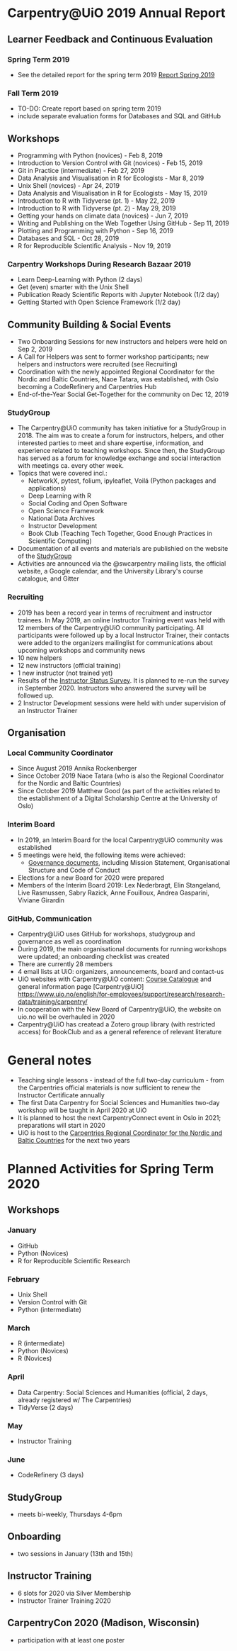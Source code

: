 # Carpentry@UiO 2019 Annual Report

## Learner Feedback and Continuous Evaluation
### Spring Term 2019

- See the detailed report for the spring term 2019 [Report Spring 2019](https://github.com/uio-carpentry/organisational/blob/master/reporting/summary_feedback_carpentries_spring_2019.md)

### Fall Term 2019

- TO-DO: Create report based on spring term 2019
- include separate evaluation forms for Databases and SQL and GitHub

## Workshops

- Programming with Python (novices) - Feb 8, 2019
- Introduction to Version Control with Git (novices) - Feb 15, 2019
- Git in Practice (intermediate) - Feb 27, 2019
- Data Analysis and Visualisation in R for Ecologists - Mar 8, 2019
- Unix Shell (novices) - Apr 24, 2019
- Data Analysis and Visualisation in R for Ecologists - May 15, 2019
- Introduction to R with Tidyverse (pt. 1) - May 22, 2019
- Introduction to R with Tidyverse (pt. 2) - May 29, 2019
- Getting your hands on climate data (novices) - Jun 7, 2019
- Writing and Publishing on the Web Together Using GitHub - Sep 11, 2019
- Plotting and Programming with Python - Sep 16, 2019
- Databases and SQL - Oct 28, 2019
- R for Reproducible Scientific Analysis - Nov 19, 2019

### Carpentry Workshops During Research Bazaar 2019

- Learn Deep-Learning with Python (2 days)
- Get (even) smarter with the Unix Shell
- Publication Ready Scientific Reports with Jupyter Notebook (1/2 day)
- Getting Started with Open Science Framework (1/2 day)

## Community Building & Social Events

- Two Onboarding Sessions for new instructors and helpers were held on Sep 2, 2019
- A Call for Helpers was sent to former workshop participants; new helpers and instructors were recruited (see Recruiting)
- Coordination with the newly appointed Regional Coordinator for the Nordic and Baltic Countries, Naoe Tatara, was established, with Oslo becoming a CodeRefinery and Carpentries Hub
- End-of-the-Year Social Get-Together for the community on Dec 12, 2019

### StudyGroup

- The Carpentry@UiO community has taken initiative for a StudyGroup in 2018. The aim was to create a forum for instructors, helpers, and other interested parties to meet and share expertise, information, and experience related to teaching workshops. Since then, the StudyGroup has served as a forum for knowledge exchange and social interaction with meetings ca. every other week.
- Topics that were covered incl.:
  - NetworkX, pytest, folium, ipyleaflet, Voilá (Python packages and applications)
  - Deep Learning with R
  - Social Coding and Open Software
  - Open Science Framework
  - National Data Archives
  - Instructor Development
  - Book Club (Teaching Tech Together, Good Enough Practices in Scientific Computing)
- Documentation of all events and materials are publishied on the website of the [StudyGroup](https://uio-carpentry.github.io/studyGroup/)
- Activities are announced via the @swcarpentry mailing lists, the official website, a Google calendar, and the University Library's course catalogue, and Gitter

### Recruiting

- 2019 has been a record year in terms of recruitment and instructor trainees. In May 2019, an online Instructor Training event was held with 12 members of the Carpentry@UiO community participating. All participants were followed up by a local Instructor Trainer, their contacts were added to the organizers mailinglist for communications about upcoming workshops and community news
- 10 new helpers
- 12 new instructors (official training)
- 1 new instructor (not trained yet)
- Results of the [Instructor Status Survey](report_instructor-status-survey_2019-11-07.md). It is planned to re-run the survey in September 2020. Instructors who answered the survey will be followed up.
- 2 Instructor Development sessions were held with under supervision of an Instructor Trainer

## Organisation

### Local Community Coordinator
- Since August 2019 Annika Rockenberger
- Since October 2019 Naoe Tatara (who is also the Regional Coordinator for the Nordic and Baltic Countries)
- Since October 2019 Matthew Good (as part of the activities related to the establishment of a Digital Scholarship Centre at the University of Oslo)
### Interim Board
- In 2019, an Interim Board for the local Carpentry@UiO community was established
- 5 meetings were held, the following items were achieved:
  - [Governance documents](https://governance.readthedocs.io/en/latest/), including Mission Statement, Organisational Structure and Code of Conduct
- Elections for a new Board for 2020 were prepared
- Members of the Interim Board 2019: Lex Nederbragt, Elin Stangeland, Live Rasmussen, Sabry Razick, Anne Fouilloux, Andrea Gasparini, Viviane Girardin

### GitHub, Communication

- Carpentry@UiO uses GitHub for workshops, studygroup and governance as well as coordination
- During 2019, the main organisational documents for running workshops were updated; an onboarding checklist was created
- There are currently 28 members
- 4 email lists at UiO: organizers, announcements, board and contact-us
- UiO websites with Carpentry@UiO content: [Course Catalogue](https://www.ub.uio.no/english/courses-events/courses/other/Carpentry/CarpentryWorkshops/) and general information page [Carpentry@UiO] https://www.uio.no/english/for-employees/support/research/research-data/training/carpentry/
- In cooperation with the New Board of Carpentry@UiO, the website on uio.no will be overhauled in 2020
- Carpentry@UiO has createad a Zotero group library (with restricted access) for BookClub and as a general reference of relevant literature

# General notes
- Teaching single lessons - instead of the full two-day curriculum - from the Carpentries official materials is now sufficient to renew the Instructor Certificate annually
- The first Data Carpentry for Social Sciences and Humanities two-day workshop will be taught in April 2020 at UiO
- It is planned to host the next CarpentryConnect event in Oslo in 2021; preparations will start in 2020
- UiO is host to the [Carpentries Regional Coordinator for the Nordic and Baltic Countries](https://carpentries.org/regions_nordic/) for the next two years

# Planned Activities for Spring Term 2020

## Workshops

### January
- GitHub
- Python (Novices)
- R for Reproducible Scientific Research
### February
- Unix Shell
- Version Control with Git
- Python (intermediate)
### March
- R (intermediate)
- Python (Novices)
- R (Novices)
### April
- Data Carpentry: Social Sciences and Humanities (official, 2 days, already registered w/ The Carpentries)
- TidyVerse (2 days)
### May
- Instructor Training
### June
- CodeRefinery (3 days)
## StudyGroup
- meets bi-weekly, Thursdays 4-6pm

## Onboarding
- two sessions in January (13th and 15th)
## Instructor Training
- 6 slots for 2020 via Silver Membership
- Instructor Trainer Training 2020
## CarpentryCon 2020 (Madison, Wisconsin)
- participation with at least one poster
